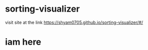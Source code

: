 # sorting-visualizer
visit site at the link  https://shyam0705.github.io/sorting-visualizer/#/
# iam here 
